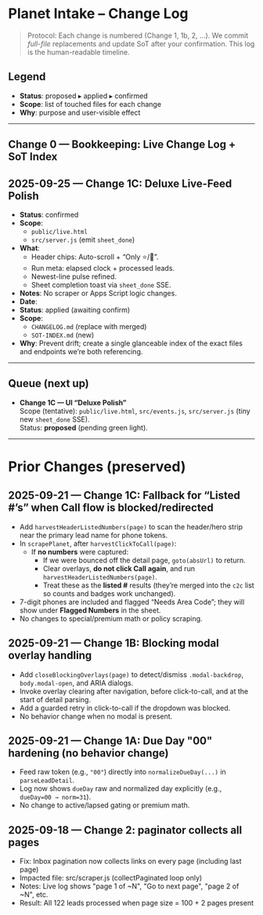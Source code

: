# Planet Intake – Change Log

> Protocol: Each change is numbered (Change 1, 1b, 2, …). We commit *full-file* replacements and update SoT after your confirmation. This log is the human-readable timeline.

## Legend
- **Status**: proposed ▸ applied ▸ confirmed
- **Scope**: list of touched files for each change
- **Why**: purpose and user-visible effect

---

## Change 0 — Bookkeeping: Live Change Log + SoT Index
## 2025-09-25 — Change 1C: Deluxe Live-Feed Polish
- **Status**: confirmed
- **Scope**:
  - `public/live.html`
  - `src/server.js` (emit `sheet_done`)
- **What**:
  - Header chips: Auto-scroll + “Only ⭐/🔴”.
  - Run meta: elapsed clock + processed leads.
  - Newest-line pulse refined.
  - Sheet completion toast via `sheet_done` SSE.
- **Notes**: No scraper or Apps Script logic changes.
- **Date**: <fill on commit>
- **Status**: applied (awaiting confirm)
- **Scope**:
  - `CHANGELOG.md` (replace with merged)
  - `SOT-INDEX.md` (new)
- **Why**: Prevent drift; create a single glanceable index of the exact files and endpoints we’re both referencing.

---

## Queue (next up)
- **Change 1C — UI “Deluxe Polish”**  
  Scope (tentative): `public/live.html`, `src/events.js`, `src/server.js` (tiny new `sheet_done` SSE).  
  Status: **proposed** (pending green light).

---

# Prior Changes (preserved)

## 2025-09-21 — Change 1C: Fallback for “Listed #’s” when Call flow is blocked/redirected
- Add `harvestHeaderListedNumbers(page)` to scan the header/hero strip near the primary lead name for phone tokens.
- In `scrapePlanet`, after `harvestClickToCall(page)`:
  - If **no numbers** were captured:  
    - If we were bounced off the detail page, `goto(absUrl)` to return.  
    - Clear overlays, **do not click Call again**, and run `harvestHeaderListedNumbers(page)`.
    - Treat these as the **listed #** results (they’re merged into the `c2c` list so counts and badges work unchanged).
- 7-digit phones are included and flagged “Needs Area Code”; they will show under **Flagged Numbers** in the sheet.
- No changes to special/premium math or policy scraping.

## 2025-09-21 — Change 1B: Blocking modal overlay handling
- Add `closeBlockingOverlays(page)` to detect/dismiss `.modal-backdrop`, `body.modal-open`, and ARIA dialogs.
- Invoke overlay clearing after navigation, before click-to-call, and at the start of detail parsing.
- Add a guarded retry in click-to-call if the dropdown was blocked.
- No behavior change when no modal is present.

## 2025-09-21 — Change 1A: Due Day "00" hardening (no behavior change)
- Feed raw token (e.g., `"00"`) directly into `normalizeDueDay(...)` in `parseLeadDetail`.
- Log now shows `dueDay` raw and normalized day explicitly (e.g., `dueDay=00 → norm=31`).
- No change to active/lapsed gating or premium math.

## 2025-09-18 — Change 2: paginator collects all pages
- Fix: Inbox pagination now collects links on every page (including last page)
- Impacted file: src/scraper.js (collectPaginated loop only)
- Notes: Live log shows "page 1 of ~N", "Go to next page", "page 2 of ~N", etc.
- Result: All 122 leads processed when page size = 100 + 2 pages present
